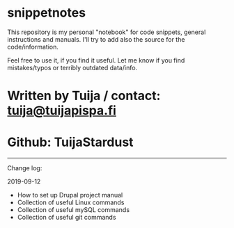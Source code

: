 # snippetnotes

This repository is my personal "notebook" for code snippets, general instructions and manuals. I'll try to add also the source for the code/information.

Feel free to use it, if you find it useful. Let me know if you find mistakes/typos or terribly outdated data/info.

# Written by Tuija / contact: tuija@tuijapispa.fi
# Github: TuijaStardust


*****
Change log:

2019-09-12

- How to set up Drupal project manual
- Collection of useful Linux commands
- Collection of useful mySQL commands
- Collection of useful git commands 